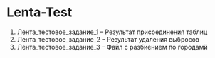 # Lenta-Test
1)	Лента_тестовое_задание_1 – Результат присоединения таблиц
2)	Лента_тестовое_задание_2 – Результат удаления выбросов
3)	Лента_тестовое_задание_3 – Файл с разбиением по городамй
